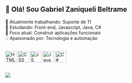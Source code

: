 ## 👋 Olá! Sou Gabriel Zaniqueli Beltrame

🔭 Atualmente trabalhando: Suporte de TI <br>
🌱 Estudando: Front-end, Javascript, Java, C# <br>
🎯 Foco atual: Construir aplicações funcionais <br>
💡 Apaixonado por: Tecnologia e automação

<div id="languages" style="display: inline_block"><br>
  <img aling="center" alt="HTML" width="35" height="35" src="https://cdn.jsdelivr.net/gh/devicons/devicon@latest/icons/html5/html5-original.svg" />
  <img aling="center" alt="CSS" width="35" height="35" src="https://cdn.jsdelivr.net/gh/devicons/devicon@latest/icons/css3/css3-original.svg" />
  <img aling="center" alt="JS" width="35" height="35" src="https://cdn.jsdelivr.net/gh/devicons/devicon@latest/icons/javascript/javascript-original.svg" />
  <img aling="center" alt="Java" width="35" height="35" src="https://cdn.jsdelivr.net/gh/devicons/devicon@latest/icons/java/java-original.svg" />
  <img aling="center" alt="C#" width="35" height="35" src="https://cdn.jsdelivr.net/gh/devicons/devicon@latest/icons/csharp/csharp-original.svg" />
</div>

##

<div id="links">
  <a href="https://www.linkedin.com/in/gabriel-zaniqueli/" target="_blank" ><img src="https://img.shields.io/badge/LinkedIn-0077B5?style=for-the-badge&logo=linkedin&logoColor=white" target="_blank"></a>
</div>
